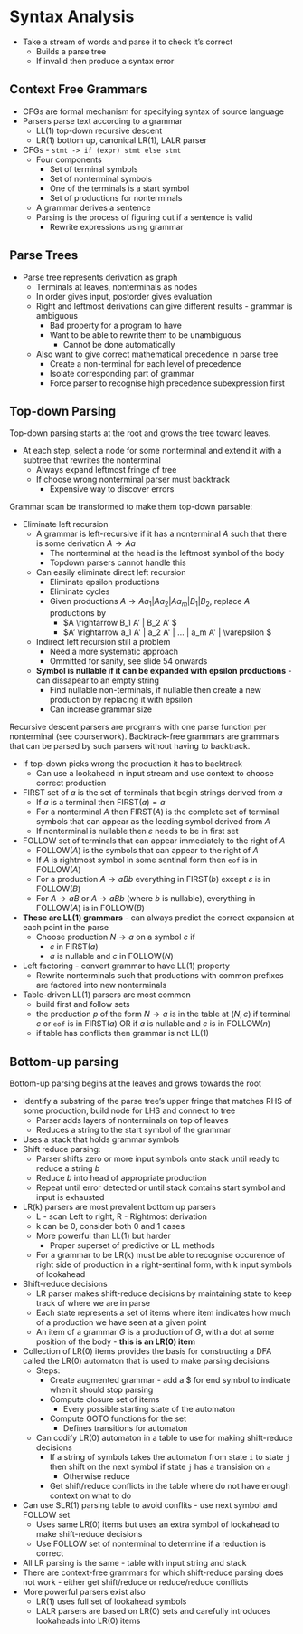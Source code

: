 # Syntax Analysis

- Take a stream of words and parse it to check it’s correct
  - Builds a parse tree
  - If invalid then produce a syntax error

## Context Free Grammars

- CFGs are formal mechanism for specifying syntax of source language
- Parsers parse text according to a grammar
  - LL(1) top-down recursive descent
  - LR(1) bottom up, canonical LR(1), LALR parser
- CFGs - `stmt -> if (expr) stmt else stmt`
  - Four components
    - Set of terminal symbols
    - Set of nonterminal symbols
    - One of the terminals is a start symbol
    - Set of productions for nonterminals
  - A grammar derives a sentence
  - Parsing is the process of figuring out if a sentence is valid
    - Rewrite expressions using grammar

## Parse Trees

- Parse tree represents derivation as graph
  - Terminals at leaves, nonterminals as nodes
  - In order gives input, postorder gives evaluation
  - Right and leftmost derivations can give different results - grammar is ambiguous
    - Bad property for a program to have
    - Want to be able to rewrite them to be unambiguous
      - Cannot be done automatically
  - Also want to give correct mathematical precedence in parse tree
    - Create a non-terminal for each level of precedence
    - Isolate corresponding part of grammar
    - Force parser to recognise high precedence subexpression first

## Top-down Parsing

Top-down parsing starts at the root and grows the tree toward leaves.

- At each step, select a node for some nonterminal and extend it with a subtree that rewrites the nonterminal
  - Always expand leftmost fringe of tree
  - If choose wrong nonterminal parser must backtrack
    - Expensive way to discover errors

Grammar scan be transformed to make them top-down parsable:

- Eliminate left recursion
  - A grammar is left-recursive if it has a nonterminal $A$ such that there is some derivation $A \rightarrow A a$
    - The nonterminal at the head is the leftmost symbol of the body
    - Topdown parsers cannot handle this
  - Can easily eliminate direct left recursion
    - Eliminate epsilon productions
    - Eliminate cycles
    - Given productions $A \rightarrow A a_1 | A a_2 | A a_m | B_1 | B_2$, replace $A$ productions by
      - $A \rightarrow B_1 A’ | B_2 A’ $
      - $A’ \rightarrow a_1 A' | a_2 A' | ... | a_m A' | \varepsilon $
  - Indirect left recursion still a problem
    - Need a more systematic approach
    - Ommitted for sanity, see slide 54 onwards
  - **Symbol is nullable if it can be expanded with epsilon productions** - can dissapear to an empty string
    - Find nullable non-terminals, if nullable then create a new production by replacing it with epsilon
    - Can increase grammar size

Recursive descent parsers are programs with one parse function per nonterminal (see courserwork). Backtrack-free grammars are grammars that can be parsed by such parsers without having to backtrack.

- If top-down picks wrong the production it has to backtrack
  - Can use a lookahead in input stream and use context to choose correct production
- $\text{FIRST}$ set of $a$ is the set of terminals that begin strings derived from $a$
  - If $a$ is a terminal then $\text{FIRST}(a) = a$
  - For a nonterminal $A$ then $\text{FIRST}(A)$ is the complete set of terminal symbols that can appear as the leading symbol derived from $A$
  - If nonterminal is nullable then $\varepsilon$ needs to be in first set
- $\text{FOLLOW}$ set of terminals that can appear immediately to the right of $A$
  - $\text{FOLLOW}(A)$ is the symbols that can appear to the right of $A$
  - If $A$ is rightmost symbol in some sentinal form then `eof` is in $\text{FOLLOW}(A)$
  - For a production $A \rightarrow a B b$ everything in $\text{FIRST}(b)$ except $\varepsilon$ is in $\text{FOLLOW}(B)$
  - For $A \rightarrow a B$ or $A \rightarrow a B b$ (where $b$ is nullable), everything in $\text{FOLLOW}(A)$ is in $\text{FOLLOW}(B)$
- **These are LL(1) grammars** - can always predict the correct expansion at each point in the parse
  - Choose production $N \rightarrow a$ on a symbol $c$ if
    - $c$ in $\text{FIRST}(a)$
    - $a$ is nullable and $c$ in $\text{FOLLOW}(N)$
- Left factoring - convert grammar to have LL(1) property
  - Rewrite nonterminals such that productions with common prefixes are factored into new nonterminals
- Table-driven LL(1) parsers are most common
  - build first and follow sets
  - the production $p$ of the form $N \rightarrow a$ is in the table at $(N, c)$ if terminal $c$ or `eof` is in $\text{FIRST}(a)$ OR if $a$ is nullable and $c$ is in $\text{FOLLOW}(n)$
  - if table has conflicts then grammar is not LL(1)

## Bottom-up parsing

Bottom-up parsing begins at the leaves and grows towards the root

- Identify a substring of the parse tree’s upper fringe that matches RHS of some production, build node for LHS and connect to tree
  - Parser adds layers of nonterminals on top of leaves
  - Reduces a string to the start symbol of the grammar
- Uses a stack that holds grammar symbols
- Shift reduce parsing:
  - Parser shifts zero or more input symbols onto stack until ready to reduce a string $b$
  - Reduce $b$ into head of appropriate production
  - Repeat until error detected or until stack contains start symbol and input is exhausted
- LR(k) parsers are most prevalent bottom up parsers
  - L - scan Left to right, R - Rightmost derivation
  - k can be 0, consider both 0 and 1 cases
  - More powerful than LL(1) but harder
    - Proper superset of predictive or LL methods
  - For a grammar to be LR(k) must be able to recognise occurence of right side of production in a right-sentinal form, with k input symbols of lookahead
- Shift-reduce decisions
  - LR parser makes shift-reduce decisions by maintaining state to keep track of where we are in parse
  - Each state represents a set of items where item indicates how much of a production we have seen at a given point
  - An item of a grammar $G$ is a production of $G$, with a dot at some position of the body - **this is an LR(0) item**
- Collection of LR(0) items provides the basis for constructing a DFA called the LR(0) automaton that is used to make parsing decisions
  - Steps:
    - Create augmented grammar - add a \$ for end symbol to indicate when it should stop parsing
    - Compute closure set of items
      - Every possible starting state of the automaton
    - Compute GOTO functions for the set
      - Defines transitions for automaton
  - Can codify LR(0) automaton in a table to use for making shift-reduce decisions
    - If a string of symbols takes the automaton from state `i` to state `j` then shift on the next symbol if state `j` has a transision on `a`
      - Otherwise reduce
    - Get shift/reduce conflicts in the table where do not have enough context on what to do
- Can use SLR(1) parsing table to avoid conflits - use next symbol and $\text{FOLLOW}$ set
  - Uses same LR(0) items but uses an extra symbol of lookahead to make shift-reduce decisions
  - Use $\text{FOLLOW}$ set of nonterminal to determine if a reduction is correct
- All LR parsing is the same - table with input string and stack
- There are context-free grammars for which shift-reduce parsing does not work - either get shift/reduce or reduce/reduce conflicts
- More powerful parsers exist also
  - LR(1) uses full set of lookahead symbols
  - LALR parsers are based on LR(0) sets and carefully introduces lookaheads into LR(0) items

